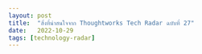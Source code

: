 ```yaml
---
layout: post
title:  "สิ่งที่น่าสนใจจาก Thoughtworks Tech Radar ฉบับที่ 27"
date:   2022-10-29
tags: [technology-radar]
---
```


